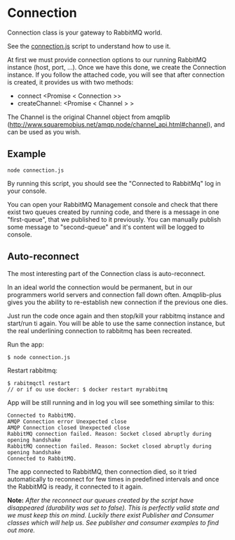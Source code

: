 # Connection

Connection class is your gateway to RabbitMQ world.

See the [connection.js](connection.js) script to understand how to use it.

At first we must provide connection options to our running RabbitMQ instance (host, port, ...).
Once we have this done, we create the Connection instance.
If you follow the attached code, you will see that after connection is created, it provides us with two methods:
 - connect <Promise < Connection >>
 - createChannel: <Promise < Channel > >
 
The Channel is the original Channel object from amqplib (http://www.squaremobius.net/amqp.node/channel_api.html#channel), and can be used as you wish.

## Example
`node connection.js`

By running this script, you should see the "Connected to RabbitMq" log in your console.

You can open your RabbitMQ Management console and check that there exist two queues created by running code, and there is a message in one "first-queue", that we published to it previously.
You can manually publish some message to "second-queue" and it's content will be logged to console.

## Auto-reconnect
The most interesting part of the Connection class is auto-reconnect.

In an ideal world the connection would be permanent, but in our programmers world servers and connection fall down often.
Amqplib-plus gives you the ability to re-establish new connection if the previous one dies.

Just run the code once again and then stop/kill your rabbitmq instance and start/run ti again.
You will be able to use the same connection instance, but the real underlining connection to rabbitmq has been recreated. 

Run the app:

````$ node connection.js````

Restart rabbitmq:
```
$ rabitmqctl restart
// or if ou use docker: $ docker restart myrabbitmq
```

App will be still running and in log you will see something similar to this:
```
Connected to RabbitMQ.
AMQP Connection error Unexpected close
AMQP Connection closed Unexpected close
RabbitMQ connection failed. Reason: Socket closed abruptly during opening handshake
RabbitMQ connection failed. Reason: Socket closed abruptly during opening handshake
Connected to RabbitMQ.
```

The app connected to RabbitMQ, then connection died, so it tried automatically to reconnect for few times in predefined intervals and
once the RabbitMQ is ready, it connected to it again.

**Note:** 
_After the reconnect our queues created by the script have disappeared (durability was set to false).
This is perfectly valid state and we must keep this on mind. Luckily there exist Publisher and Consumer classes which will help us.
See publisher and consumer examples to find out more._ 
 